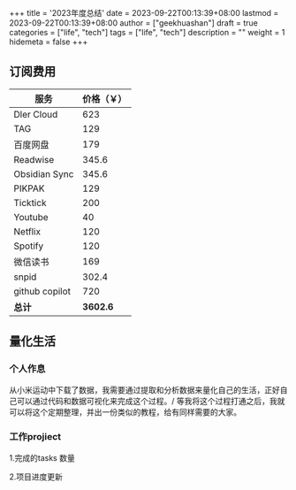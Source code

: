+++
title = '2023年度总结' 
date = 2023-09-22T00:13:39+08:00
lastmod = 2023-09-22T00:13:39+08:00
author = ["geekhuashan"]
draft = true
categories = ["life", "tech"]
tags = ["life", "tech"]
description = ""
weight = 1
hidemeta = false
+++



## 订阅费用

| 服务           | 价格（￥）  |
| -------------- | ---------- |
| Dler Cloud     | 623        |
| TAG            | 129        |
| 百度网盘       | 179        |
| Readwise       | 345.6      |
| Obsidian Sync  | 345.6      |
| PIKPAK         | 129        |
| Ticktick       | 200        |
| Youtube        | 40         |
| Netflix        | 120        |
| Spotify        | 120        |
| 微信读书       | 169        |
| snpid          | 302.4      |
| github copilot | 720        |
| **总计**       | **3602.6** |




## 量化生活

### 个人作息

从小米运动中下载了数据，我需要通过提取和分析数据来量化自己的生活，正好自己可以通过代码和数据可视化来完成这个过程。/
等我将这个过程打通之后，我就可以将这个定期整理，并出一份类似的教程，给有同样需要的大家。


### 工作projiect

1.完成的tasks 数量

2.项目进度更新





